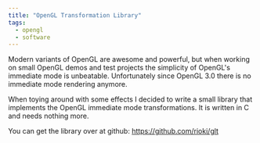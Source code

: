 ```yaml
---
title: "OpenGL Transformation Library"
tags:
  - opengl
  - software
---
```


Modern variants of OpenGL are awesome and powerful, but when working on small 
OpenGL demos and test projects the simplicity of OpenGL's immediate mode is 
unbeatable. Unfortunately since OpenGL 3.0 there is no immediate mode rendering
anymore.

When toying around with some effects I decided to write a small library that 
implements the OpenGL immediate mode transformations. It is written in C and 
needs nothing more.

You can get the library over at github: https://github.com/rioki/glt
